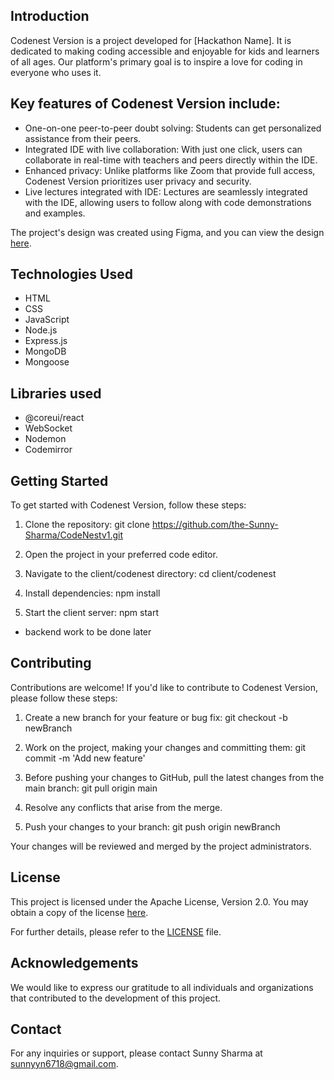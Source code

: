 ## Introduction

Codenest Version is a project developed for [Hackathon Name]. It is dedicated to making coding accessible and enjoyable for kids and learners of all ages. Our platform's primary goal is to inspire a love for coding in everyone who uses it.

## Key features of Codenest Version include:

- One-on-one peer-to-peer doubt solving: Students can get personalized assistance from their peers.
- Integrated IDE with live collaboration: With just one click, users can collaborate in real-time with teachers and peers directly within the IDE.
- Enhanced privacy: Unlike platforms like Zoom that provide full access, Codenest Version prioritizes user privacy and security.
- Live lectures integrated with IDE: Lectures are seamlessly integrated with the IDE, allowing users to follow along with code demonstrations and examples.

The project's design was created using Figma, and you can view the design [here](https://www.figma.com/file/giV55TvPHjXXE7xMPVUbhN/Untitled?type=design&node-id=0%3A1&mode=design&t=tPiJOBAap0A7kTiU-1).

## Technologies Used

- HTML
- CSS
- JavaScript
- Node.js
- Express.js
- MongoDB
- Mongoose

## Libraries used

- @coreui/react
- WebSocket
- Nodemon
- Codemirror

## Getting Started

To get started with Codenest Version, follow these steps:

1. Clone the repository:
   git clone https://github.com/the-Sunny-Sharma/CodeNestv1.git

2. Open the project in your preferred code editor.

3. Navigate to the client/codenest directory:
   cd client/codenest

4. Install dependencies:
   npm install

5. Start the client server:
   npm start

- backend work to be done later

## Contributing

Contributions are welcome! If you'd like to contribute to Codenest Version, please follow these steps:

1. Create a new branch for your feature or bug fix:
   git checkout -b newBranch

2. Work on the project, making your changes and committing them:
   git commit -m 'Add new feature'

3. Before pushing your changes to GitHub, pull the latest changes from the main branch:
   git pull origin main

4. Resolve any conflicts that arise from the merge.

5. Push your changes to your branch:
   git push origin newBranch

Your changes will be reviewed and merged by the project administrators.

## License

This project is licensed under the Apache License, Version 2.0. You may obtain a copy of the license [here](http://www.apache.org/licenses/LICENSE-2.0).

For further details, please refer to the [LICENSE](LICENSE) file.

## Acknowledgements

We would like to express our gratitude to all individuals and organizations that contributed to the development of this project.

## Contact

For any inquiries or support, please contact Sunny Sharma at sunnyyn6718@gmail.com.
